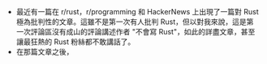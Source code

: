 - 最近有一篇在 r/rust，r/programming 和 HackerNews 上出現了一篇對 Rust 極為批判性的文章。這雖不是第一次有人批判 Rust，但以對我來說，這是第一次評論區沒有成山的評論講述作者 "不會寫 Rust"，如此的詳盡文章，甚至讓最狂熱的 Rust 粉絲都不敢講話了。
- 在那篇文章之後，